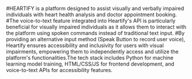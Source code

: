 #HEARTIFY is a platform designed to assist visually and verbally impaired individuals with heart health analysis and doctor appointment booking. #The voice-to-text feature integrated into Heartify's API is particularly beneficial for visually impaired individuals as it allows them to interact with the platform using spoken commands instead of traditional text input.
#By providing an alternative input method (Speak Button to record user voice), Heartify ensures accessibility and inclusivity for users with visual impairments, empowering them to independently access and utilize the platform's functionalities.The tech stack includes Python for machine learning model training, HTML/CSS/JS for frontend development, and voice-to-text APIs for accessibility features.
